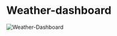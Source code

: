 # Weather-dashboard

![Weather-Dashboard](https://user-images.githubusercontent.com/75219917/147415156-83ce5863-de2e-4c9d-b2f2-2e813b0da22a.png)

